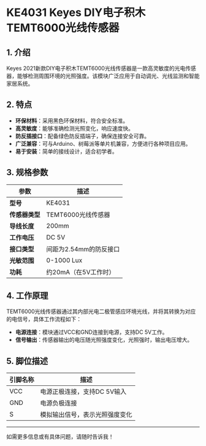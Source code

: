 
# KE4031 Keyes DIY电子积木 TEMT6000光线传感器

## 1. 介绍

Keyes 2021新款DIY电子积木TEMT6000光线传感器是一款高灵敏度的光电传感器，能够检测周围环境的光照强度。该模块广泛应用于自动调光、光线监测和智能家居系统。

## 2. 特点

- **环保材料**：采用黑色环保材料，符合安全标准。
- **高灵敏度**：能够准确检测光照变化，响应速度快。
- **防反插接口**：配备绿色防反插端子，确保连接安全可靠。
- **广泛兼容**：可与Arduino、树莓派等单片机兼容，方便进行各种项目应用。
- **易于安装**：简单的接线设计，适合初学者。

## 3. 规格参数

| 参数          | 描述                     |
|---------------|-------------------------|
| **型号**      | KE4031                  |
| **传感器类型**| TEMT6000光线传感器     |
| **导线长度**  | 200mm                   |
| **工作电压**  | DC 5V                   |
| **接口类型**  | 间距为2.54mm的防反接口   |
| **光敏范围**  | 0-1000 Lux              |
| **功耗**      | 约20mA（在5V工作时）    |

## 4. 工作原理

TEMT6000光线传感器通过其内部光电二极管感应环境光线，并将其转换为对应的电信号，具体工作流程如下：

- **电源连接**：模块通过VCC和GND连接到电源，支持DC 5V工作。
- **信号输出**：传感器输出的电压随光照强度变化，光照强时，输出电压增大。

## 5. 脚位描述

| 引脚名称 | 描述                             |
|----------|----------------------------------|
| VCC      | 电源正极连接，支持DC 5V输入    |
| GND      | 电源负极连接                     |
| S        | 模拟输出信号，表示光照强度变化 |

---

如需更多信息或有具体问题，请随时告诉我！
